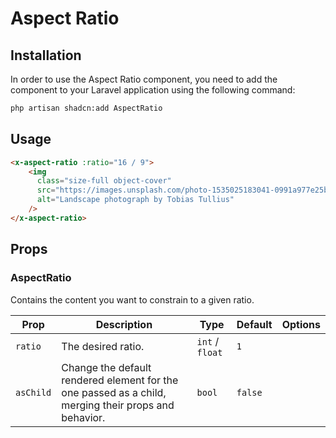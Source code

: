 # Aspect Ratio

## Installation

In order to use the Aspect Ratio component, you need to add the component to your Laravel application using the following command:

```bash
php artisan shadcn:add AspectRatio
```

## Usage

```html
<x-aspect-ratio :ratio="16 / 9">
	<img
	  class="size-full object-cover"
	  src="https://images.unsplash.com/photo-1535025183041-0991a977e25b?w=300&dpr=2&q=80"
	  alt="Landscape photograph by Tobias Tullius"
	/>
</x-aspect-ratio>
```

## Props

### AspectRatio

Contains the content you want to constrain to a given ratio.

| Prop      | Description                                                                                          | Type            | Default | Options |
|-----------|------------------------------------------------------------------------------------------------------|-----------------|---------|---------|
| `ratio`   | The desired ratio.                                                                                   | `int` / `float` | `1`     |         |
| `asChild` | Change the default rendered element for the one passed as a child, merging their props and behavior. | `bool`          | `false` |         |